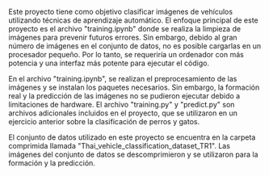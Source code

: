 Este proyecto tiene como objetivo clasificar imágenes de vehículos utilizando técnicas de aprendizaje automático. El enfoque principal de este proyecto es el archivo "training.ipynb" donde se realiza la limpieza de imágenes para prevenir futuros errores. Sin embargo, debido al gran número de imágenes en el conjunto de datos, no es posible cargarlas en un procesador pequeño. Por lo tanto, se requeriría un ordenador con más potencia y una interfaz más potente para ejecutar el código.

En el archivo "training.ipynb", se realizan el preprocesamiento de las imágenes y se instalan los paquetes necesarios. Sin embargo, la formación real y la predicción de las imágenes no se pudieron ejecutar debido a limitaciones de hardware. El archivo "training.py" y "predict.py" son archivos adicionales incluidos en el proyecto, que se utilizaron en un ejercicio anterior sobre la clasificación de perros y gatos.

El conjunto de datos utilizado en este proyecto se encuentra en la carpeta comprimida llamada "Thai_vehicle_classification_dataset_TR1". Las imágenes del conjunto de datos se descomprimieron y se utilizaron para la formación y la predicción.
